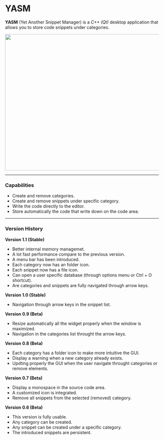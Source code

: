# YASM

**YASM** (Yet Another Snippet Manager) is a *C++ (Qt)* desktop application that allows you to store code snippets under categories.

<img src="https://raw.githubusercontent.com/plainoldprogrammer/yasm/master/screenshots/screenshot-main-window.jpg" width="742" height="445">

---

### Capabilities

* Create and remove categories.
* Create and remove snippets under specific category.
* Write the code directly to the editor.
* Store automatically the code that write down on the code area.

---

### Version History

**Version 1.1 (Stable)**
* Better internal memory managemet.
* A lot fast performance compare to the previous version.
* A menu bar has been introduced.
* Each category now has an folder icon.
* Each snippet now has a file icon.
* Can open a user specific database (through options menu or Ctrl + O shortcut).
* Are categories and snippets are fully navigated through arrow keys.

**Version 1.0 (Stable)**
* Navigation through arrow keys in the snippet list.

**Version 0.9 (Beta)**
* Resize automatically all the widget properly when the window is maximized.
* Navigation in the categories list throught the arrow keys.

**Version 0.8 (Beta)**
* Each category has a folder icon to make more intuitive the GUI.
* Display a warning when a new category already exists.
* Updting properly the GUI when the user navigate throught categories or remove elements.

**Version 0.7 (Beta)**
* Display a monospace in the source code area.
* A customized icon is integrated.
* Remove all snippets from the selected (removed) category.

**Version 0.6 (Beta)**
* This version is fully usable.
* Any category can be created.
* Any snippet can be created under a specific category.
* The introduced snippets are persistent.
